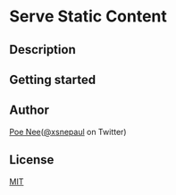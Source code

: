 # Serve Static Content 


## Description


## Getting started


## Author

[Poe Nee](http://nepaul.github.io/)([@xsnepaul](https://twitter.com/xsnepaul) on Twitter)

## License
[MIT](https://github.com/nepaul/web-demos/blob/master/LICENSE)
